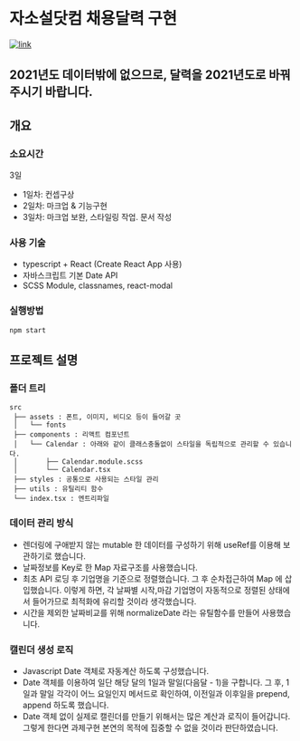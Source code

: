 # 자소설닷컴 채용달력 구현

<a href="https://limeunseop.github.io/jasoseol">![link](https://img.shields.io/badge/link-https%3A%2F%2Flimeunseop.github.io%2Fjasoseol-brightgreen)</a>

## 2021년도 데이터밖에 없으므로, 달력을 2021년도로 바꿔주시기 바랍니다.

## 개요

### 소요시간

3일

- 1일차: 컨셉구상
- 2일차: 마크업 & 기능구현
- 3일차: 마크업 보완, 스타일링 작업. 문서 작성

### 사용 기술

- typescript + React (Create React App 사용)
- 자바스크립트 기본 Date API
- SCSS Module, classnames, react-modal

### 실행방법

`npm start`

## 프로젝트 설명

### 폴더 트리

```
src
 ├── assets : 폰트, 이미지, 비디오 등이 들어갈 곳
 │   └── fonts
 ├── components : 리액트 컴포넌트
 │   └── Calendar : 아래와 같이 클래스충돌없이 스타일을 독립적으로 관리할 수 있습니다.
 │       ├── Calendar.module.scss
 │       └── Calendar.tsx
 ├── styles : 공통으로 사용되는 스타일 관리
 ├── utils : 유틸리티 함수
 └── index.tsx : 엔트리파일
```

### 데이터 관리 방식

- 렌더링에 구애받지 않는 mutable 한 데이터를 구성하기 위해 useRef를 이용해 보관하기로 했습니다.
- 날짜정보를 Key로 한 Map 자료구조를 사용했습니다.
- 최초 API 로딩 후 기업명을 기준으로 정렬했습니다. 그 후 순차접근하여 Map 에 삽입했습니다. 이렇게 하면, 각 날짜별 시작,마감 기업명이 자동적으로 정렬된 상태에서 들어가므로 최적화에 유리할 것이라 생각했습니다.
- 시간을 제외한 날짜비교를 위해 normalizeDate 라는 유틸함수를 만들어 사용했습니다.

### 캘린더 생성 로직

- Javascript Date 객체로 자동계산 하도록 구성했습니다.
- Date 객체를 이용하여 일단 해당 달의 1일과 말일(다음달 - 1)을 구합니다. 그 후, 1일과 말일 각각이 어느 요일인지 메서드로 확인하여, 이전일과 이후일을 prepend, append 하도록 했습니다.
- Date 객체 없이 실제로 캘린더를 만들기 위해서는 많은 계산과 로직이 들어갑니다. 그렇게 한다면 과제구현 본연의 목적에 집중할 수 없을 것이라 판단하였습니다.
